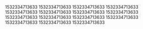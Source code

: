 1532334713633
1532334713633
1532334713633
1532334713633
1532334713633
1532334713633
1532334713633
1532334713633
1532334713633
1532334713633
1532334713633
1532334713633
1532334713633
1532334713633
1532334713633
